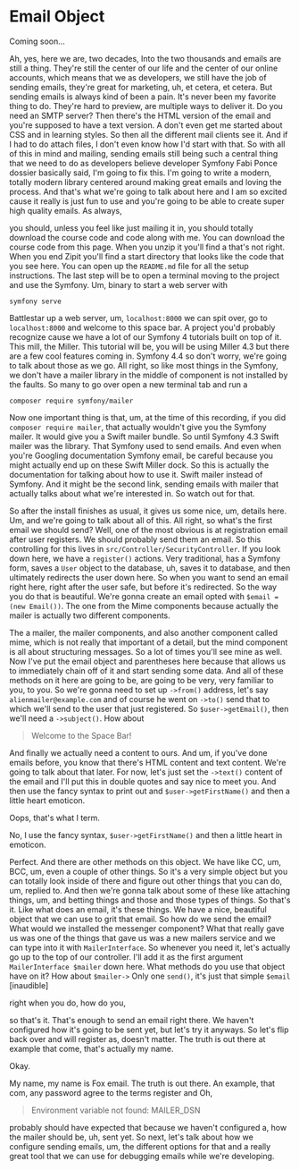 # Email Object

Coming soon...

Ah, yes, here we are, two decades,
Into the two thousands and emails are still a thing. They're still the center of our
life and the center of our online accounts, which means that we as developers, we
still have the job of sending emails, they're great for marketing, uh, et cetera, et
cetera. But sending emails is always kind of been a pain. It's never been my favorite
thing to do. They're hard to preview, are multiple ways to deliver it. Do you need an
SMTP server? Then there's the HTML version of the email and you're supposed to have a
text version. A don't even get me started about CSS and in learning styles. So then
all the different mail clients see it. And if I had to do attach files, I don't even
know how I'd start with that. So with all of this in mind and mailing, sending emails
still being such a central thing that we need to do as developers believe developer
Symfony Fabi Ponce dossier basically said, I'm going to fix this. I'm going to write
a modern, totally modern library centered around making great emails and loving the
process. And that's what we're going to talk about here and I am so excited cause it
really is just fun to use and you're going to be able to create super high quality
emails. As always,

you should,
unless you feel like just mailing it in, you should totally download the course code
and code along with me. You can download the course code from this page. When you
unzip it you'll find a that's not right. When you end Zipit you'll find a start
directory that looks like the code that you see here. You can open up the `README.md`
file for all the setup instructions. The last step will be to open a terminal moving
to the project and use the Symfony. Um, binary to start a web server with 

```terminal
symfony serve
```

Battlestar up a web server, um, `localhost:8000` we can spit over, go to
`localhost:8000` and welcome to this space bar. A project you'd probably
recognize cause we have a lot of our Symfony 4 tutorials built on top of it. This
mill, the Miller. This tutorial will be, you will be using Miller 4.3 but there are a
few cool features coming in. Symfony 4.4 so don't worry, we're going to talk about
those as we go. All right, so like most things in the Symfony, we don't have a mailer
library in the middle of component is not installed by the faults. So many to go over
open a new terminal tab and run a 

```terminal
composer require symfony/mailer 
```

Now one important thing is that, um, at the time of this recording, if you did 
`composer require mailer`, that actually wouldn't give you the Symfony mailer. It would give
you a Swift mailer bundle. So until Symfony 4.3 Swift mailer was the library. That
Symfony used to send emails. And even when you're Googling documentation Symfony
email, be careful because you might actually end up on these Swift Miller dock. So
this is actually the documentation for talking about how to use it. Swift mailer
instead of Symfony. And it might be the second link, sending emails with mailer that
actually talks about what we're interested in. So watch out for that.

So after the install finishes as usual, it gives us some nice, um, details here. Um,
and we're going to talk about all of this. All right, so what's the first email we
should send? Well, one of the most obvious is at registration email after user
registers. We should probably send them an email. So this controlling for this lives
in `src/Controller/SecurityController`. If you look down here, we have a `register()`
actions. Very traditional, has a Symfony form, saves a `User` object to the database,
uh, saves it to database, and then ultimately redirects the user down here. So when
you want to send an email right here, right after the user safe, but before it's
redirected. So the way you do that is beautiful. We're gonna create an email opted
with `$email = (new Email())`. The one from the Mime components because actually the mailer
is actually two different components.

The a mailer, the mailer components, and also another component called mime, which is
not really that important of a detail, but the mind component is all about
structuring messages. So a lot of times you'll see mine as well. Now I've put the
email object and parentheses here because that allows us to immediately chain off of
it and start sending some data. And all of these methods on it here are going to be,
are going to be very, very familiar to you, to you. So we're gonna need to set up
`->from()` address, let's say `alienmailer@example.com` and of course he went on `->to()` send
that to which we'll send to the user that just registered. So `$user->getEmail()`,
then we'll need a `->subject()`. How about 

> Welcome to the Space Bar! 

And finally we actually need a content to ours. And um, if you've done emails before, you
know that there's HTML content and text content. We're going to talk about that
later. For now, let's just set the `->text()` content of the email and I'll put this in
double quotes and say nice to meet you. And then use the fancy syntax to print out
and `$user->getFirstName()` and then a little heart emoticon.

Oops, that's what I term.

No, I use the fancy syntax, `$user->getFirstName()` and then a little heart in
emoticon.

Perfect. And there are other methods on this object. We have like CC, um, BCC, um,
even a couple of other things. So it's a very simple object but you can totally look
inside of there and figure out other things that you can do, um, replied to. And then
we're gonna talk about some of these like attaching things, um, and betting things
and those and those types of things. So that's it. Like what does an email, it's
these things. We have a nice, beautiful object that we can use to grit that email. So
how do we send the email? What would we installed the messenger component? What that
really gave us was one of the things that gave us was a new mailers service and we
can type into it with `MailerInterface`. So whenever you need it, let's actually go up
to the top of our controller. I'll add it as the first argument `MailerInterface $mailer`
down here. What methods do you use that object have on it? How about 
`$mailer->` Only one `send()`, it's just that simple `$email` [inaudible]

right when you do, how do you,

so that's it. That's enough to send an email right there. We haven't configured how
it's going to be sent yet, but let's try it anyways. So let's flip back over and will
register as, doesn't matter. The truth is out there at example that come, that's
actually my name.

Okay.

My name, my name is Fox email. The truth is out there. An example, that com, any
password agree to the terms register and Oh, 

> Environment variable not found: MAILER_DSN 

probably should have expected that because we haven't configured a, how
the mailer should be, uh, sent yet. So next, let's talk about how we configure
sending emails, um, the different options for that and a really great tool that we
can use for debugging emails while we're developing.